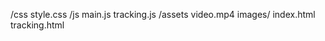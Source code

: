 /css
  style.css
/js
  main.js
  tracking.js
/assets
  video.mp4
  images/
index.html
tracking.html
